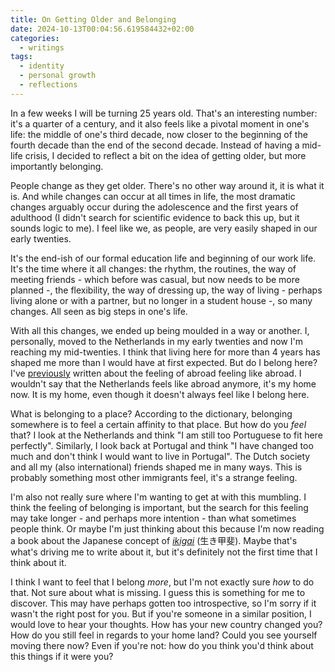 ```yaml
---
title: On Getting Older and Belonging
date: 2024-10-13T00:04:56.619584432+02:00
categories:
  - writings
tags:
  - identity
  - personal growth
  - reflections
---
```


In a few weeks I will be turning 25 years old. That's an interesting number: it's a quarter of a century, and it also feels like a pivotal moment in one's life: the middle of one's third decade, now closer to the beginning of the fourth decade than the end of the second decade. Instead of having a mid-life crisis, I decided to reflect a bit on the idea of getting older, but more importantly belonging.

<!--more-->

People change as they get older. There's no other way around it, it is what it is. And while changes can occur at all times in life, the most dramatic changes arguably occur during the adolescence and the first years of adulthood (I didn't search for scientific evidence to back this up, but it sounds logic to me). I feel like we, as people, are very easily shaped in our early twenties.

It's the end-ish of our formal education life and beginning of our work life. It's the time where it all changes: the rhythm, the routines, the way of meeting friends - which before was casual, but now needs to be more planned -, the flexibility, the way of dressing up, the way of living - perhaps living alone or with a partner, but no longer in a student house -, so many changes. All seen as big steps in one's life.

With all this changes, we ended up being moulded in a way or another. I, personally, moved to the Netherlands in my early twenties and now I'm reaching my mid-twenties. I think that living here for more than 4 years has shaped me more than I would have at first expected. But do I belong here? I've [previously](/2024/01/10/when-does-abroad-stop-being-abroad/) written about the feeling of abroad feeling like abroad. I wouldn't say that the Netherlands feels like abroad anymore, it's my home now. It is my home, even though it doesn't always feel like I belong here.

What is belonging to a place? According to the dictionary, belonging somewhere is to feel a certain affinity to that place. But how do you *feel* that? I look at the Netherlands and think "I am still too Portuguese to fit here perfectly". Similarly, I look back at Portugal and think "I have changed too much and don't think I would want to live in Portugal". The Dutch society and all my (also international) friends shaped me in many ways. This is probably something most other immigrants feel, it's a strange feeling.

I'm also not really sure where I'm wanting to get at with this mumbling. I think the feeling of belonging is important, but the search for this feeling may take longer - and perhaps more intention - than what sometimes people think. Or maybe I'm just thinking about this because I'm now reading a book about the Japanese concept of [*ikigai*](https://en.wikipedia.org/wiki/Ikigai) (生き甲斐). Maybe that's what's driving me to write about it, but it's definitely not the first time that I think about it.

I think I want to feel that I belong *more*, but I'm not exactly sure *how* to do that. Not sure about what is missing. I guess this is something for me to discover. This may have perhaps gotten too introspective, so I'm sorry if it wasn't the right post for you. But if you're someone in a similar position, I would love to hear your thoughts. How has your new country changed you? How do you still feel in regards to your home land? Could you see yourself moving there now? Even if you're not: how do you think you'd think about this things if it were you?

